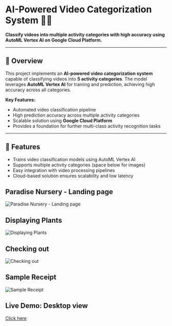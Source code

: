 # AI-Powered Video Categorization System 🎥🤖

**Classify videos into multiple activity categories with high accuracy using AutoML Vertex AI on Google Cloud Platform.**

---

## 🔹 Overview

This project implements an **AI-powered video categorization system** capable of classifying videos into **5 activity categories**. The model leverages **AutoML Vertex AI** for training and prediction, achieving high accuracy across all categories.  

**Key Features:**

- Automated video classification pipeline  
- High prediction accuracy across multiple activity categories  
- Scalable solution using **Google Cloud Platform**  
- Provides a foundation for further multi-class activity recognition tasks  

---

## 🔹 Features

- Trains video classification models using AutoML Vertex AI  
- Supports multiple activity categories (space below for images)  
- Easy integration with video processing pipelines  
- Cloud-based solution ensures scalability and low latency


## Paradise Nursery - Landing page
![Paradise Nursery - Landing page](https://github.com/user-attachments/assets/5d80382d-4432-405c-ae7c-ede4f8fcab38)

## Displaying Plants
![Displaying Plants](https://github.com/user-attachments/assets/e945fe62-8f7f-46cb-8c7a-8c2d77001db6)

## Checking out
![Checking out](https://github.com/user-attachments/assets/bdf08a97-1138-49f5-8a68-4d25471de5af)

## Sample Receipt
![Sample Receipt](https://github.com/user-attachments/assets/4eb753e5-71f5-4ecf-9141-17064f7d772d)

## Live Demo: Desktop view
[Click here](https://vaibhavunavalagi.github.io/react/)
